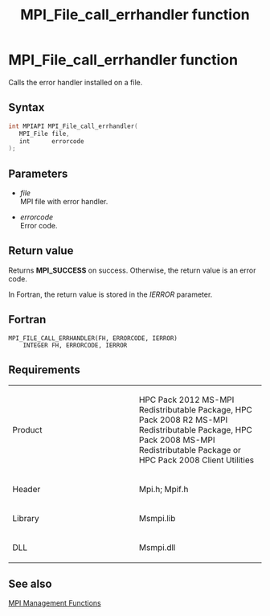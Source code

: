 ﻿---
title: MPI_File_call_errhandler function
TOCTitle: MPI_File_call_errhandler function
ms:assetid: 9a05a4b8-ee76-4c16-b5c6-57b744a383c3
ms:mtpsurl: https://msdn.microsoft.com/en-us/library/Dn473304(v=VS.85)
ms:contentKeyID: 59360850
ms.date: 03/28/2018
mtps_version: v=VS.85
f1_keywords:
- mpi/MPI_FILE_CALL_ERRHANDLER
- MPI_FILE_CALL_ERRHANDLER
- mpif/MPI_File_call_errhandler
dev_langs:
- C++
- C
---

# MPI\_File\_call\_errhandler function

Calls the error handler installed on a file.

## Syntax

``` c++
int MPIAPI MPI_File_call_errhandler(
   MPI_File file,
   int      errorcode
);
```

## Parameters

  - *file*  
    MPI file with error handler.

  - *errorcode*  
    Error code.

## Return value

Returns **MPI\_SUCCESS** on success. Otherwise, the return value is an error code.

In Fortran, the return value is stored in the *IERROR* parameter.

## Fortran

    MPI_FILE_CALL_ERRHANDLER(FH, ERRORCODE, IERROR)
        INTEGER FH, ERRORCODE, IERROR

## Requirements

<table>
<colgroup>
<col style="width: 50%" />
<col style="width: 50%" />
</colgroup>
<tbody>
<tr class="odd">
<td><p>Product</p></td>
<td><p>HPC Pack 2012 MS-MPI Redistributable Package, HPC Pack 2008 R2 MS-MPI Redistributable Package, HPC Pack 2008 MS-MPI Redistributable Package or HPC Pack 2008 Client Utilities</p></td>
</tr>
<tr class="even">
<td><p>Header</p></td>
<td>Mpi.h;
Mpif.h</td>
</tr>
<tr class="odd">
<td><p>Library</p></td>
<td>Msmpi.lib</td>
</tr>
<tr class="even">
<td><p>DLL</p></td>
<td>Msmpi.dll</td>
</tr>
</tbody>
</table>


## See also

[MPI Management Functions](mpi-management-functions.md)


